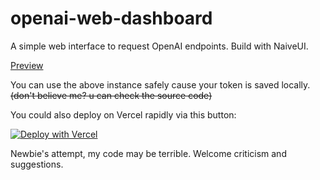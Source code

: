 # openai-web-dashboard

A simple web interface to request OpenAI endpoints. Build with NaiveUI.

[Preview](https://openai-web-dashboard.vercel.app/settings)

You can use the above instance safely cause your token is saved locally. ~~(don't believe me? u can check the source code)~~

You could also deploy on Vercel rapidly via this button:

[![Deploy with Vercel](https://vercel.com/button)](https://vercel.com/new/clone?repository-url=https://github.com/KiritaniAyaka/openai-web-dashboard)

Newbie's attempt, my code may be terrible. Welcome criticism and suggestions.
